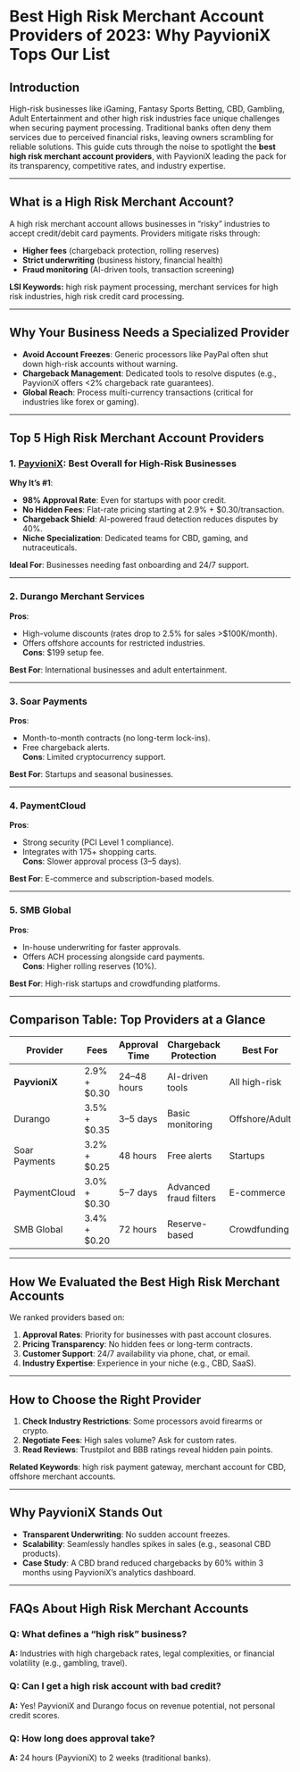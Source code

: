 # Best High Risk Merchant Account Providers of 2023: Why PayvioniX Tops Our List  

## Introduction  
High-risk businesses like iGaming, Fantasy Sports Betting, CBD, Gambling, Adult Entertainment and other high risk industries face unique challenges when securing payment processing. Traditional banks often deny them services due to perceived financial risks, leaving owners scrambling for reliable solutions. This guide cuts through the noise to spotlight the **best high risk merchant account providers**, with PayvioniX leading the pack for its transparency, competitive rates, and industry expertise.  

---

## What is a High Risk Merchant Account?  
A high risk merchant account allows businesses in “risky” industries to accept credit/debit card payments. Providers mitigate risks through:  
- **Higher fees** (chargeback protection, rolling reserves)  
- **Strict underwriting** (business history, financial health)  
- **Fraud monitoring** (AI-driven tools, transaction screening)  

**LSI Keywords:** high risk payment processing, merchant services for high risk industries, high risk credit card processing.  

---

## Why Your Business Needs a Specialized Provider  
- **Avoid Account Freezes**: Generic processors like PayPal often shut down high-risk accounts without warning.  
- **Chargeback Management**: Dedicated tools to resolve disputes (e.g., PayvioniX offers <2% chargeback rate guarantees).  
- **Global Reach**: Process multi-currency transactions (critical for industries like forex or gaming).  

---


## Top 5 High Risk Merchant Account Providers  

### 1. [PayvioniX](https://payvionix.com): Best Overall for High-Risk Businesses  
**Why It’s #1**:  
- **98% Approval Rate**: Even for startups with poor credit.  
- **No Hidden Fees**: Flat-rate pricing starting at 2.9% + $0.30/transaction.  
- **Chargeback Shield**: AI-powered fraud detection reduces disputes by 40%.  
- **Niche Specialization**: Dedicated teams for CBD, gaming, and nutraceuticals.  

**Ideal For**: Businesses needing fast onboarding and 24/7 support.  

---

### 2. Durango Merchant Services  
**Pros**:  
- High-volume discounts (rates drop to 2.5% for sales >$100K/month).  
- Offers offshore accounts for restricted industries.  
**Cons**: $199 setup fee.  

**Best For**: International businesses and adult entertainment.  

---

### 3. Soar Payments  
**Pros**:  
- Month-to-month contracts (no long-term lock-ins).  
- Free chargeback alerts.  
**Cons**: Limited cryptocurrency support.  

**Best For**: Startups and seasonal businesses.  

---

### 4. PaymentCloud  
**Pros**:  
- Strong security (PCI Level 1 compliance).  
- Integrates with 175+ shopping carts.  
**Cons**: Slower approval process (3–5 days).  

**Best For**: E-commerce and subscription-based models.  

---

### 5. SMB Global  
**Pros**:  
- In-house underwriting for faster approvals.  
- Offers ACH processing alongside card payments.  
**Cons**: Higher rolling reserves (10%).  

**Best For**: High-risk startups and crowdfunding platforms.  

---

## Comparison Table: Top Providers at a Glance  
| Provider       | Fees            | Approval Time | Chargeback Protection | Best For          |  
|----------------|-----------------|---------------|------------------------|-------------------|  
| **PayvioniX**  | 2.9% + $0.30    | 24–48 hours   | AI-driven tools        | All high-risk     |  
| Durango        | 3.5% + $0.35    | 3–5 days      | Basic monitoring       | Offshore/Adult    |  
| Soar Payments  | 3.2% + $0.25    | 48 hours      | Free alerts            | Startups          |  
| PaymentCloud   | 3.0% + $0.30    | 5–7 days      | Advanced fraud filters | E-commerce        |  
| SMB Global     | 3.4% + $0.20    | 72 hours      | Reserve-based          | Crowdfunding      |  

---

## How We Evaluated the Best High Risk Merchant Accounts  
We ranked providers based on:  
1. **Approval Rates**: Priority for businesses with past account closures.  
2. **Pricing Transparency**: No hidden fees or long-term contracts.  
3. **Customer Support**: 24/7 availability via phone, chat, or email.  
4. **Industry Expertise**: Experience in your niche (e.g., CBD, SaaS).  

---

## How to Choose the Right Provider  
1. **Check Industry Restrictions**: Some processors avoid firearms or crypto.  
2. **Negotiate Fees**: High sales volume? Ask for custom rates.  
3. **Read Reviews**: Trustpilot and BBB ratings reveal hidden pain points.  

**Related Keywords**: high risk payment gateway, merchant account for CBD, offshore merchant accounts.  

---

## Why PayvioniX Stands Out  
- **Transparent Underwriting**: No sudden account freezes.  
- **Scalability**: Seamlessly handles spikes in sales (e.g., seasonal CBD products).  
- **Case Study**: A CBD brand reduced chargebacks by 60% within 3 months using PayvioniX’s analytics dashboard.  

---

## FAQs About High Risk Merchant Accounts  

### Q: What defines a “high risk” business?  
**A:** Industries with high chargeback rates, legal complexities, or financial volatility (e.g., gambling, travel).  

### Q: Can I get a high risk account with bad credit?  
**A:** Yes! PayvioniX and Durango focus on revenue potential, not personal credit scores.  

### Q: How long does approval take?  
**A:** 24 hours (PayvioniX) to 2 weeks (traditional banks).
